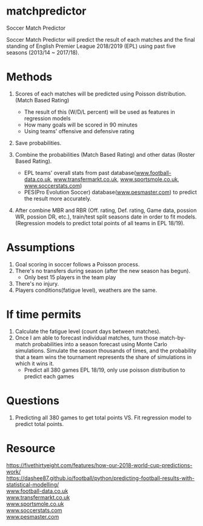# matchpredictor
Soccer Match Predictor

Soccer Match Predictor will predict the result of each matches and the final standing of English Premier League 2018/2019 (EPL) using past five seasons (2013/14 ~ 2017/18). 

# Methods
1. Scores of each matches will be predicted using Poisson distribution. (Match Based Rating)
    - The result of this (W/D/L percent) will be used as features in regression models
    - How many goals will be scored in 90 minutes
    - Using teams' offensive and defensive rating 
    
2. Save probabilities.
3. Combine the probabilities (Match Based Rating) and other datas (Roster Based Rating).
    - EPL teams' overall stats from past database(www.football-data.co.uk, www.transfermarkt.co.uk, www.sportsmole.co.uk, www.soccerstats.com)
    - PES(Pro Evolution Soccer) database(www.pesmaster.com) to predict the result more accurately.
4. After combine MBR and RBR (Off. rating, Def. rating, Game data, possion WR, possion DR, etc.), train/test split seasons date in order to fit models.(Regression models to predict total points of all teams in EPL 18/19).

# Assumptions
1. Goal scoring in soccer follows a Poisson process.
2. There's no transfers during season (after the new season has begun).
    - Only best 15 players in the team play
3. There's no injury.
4. Players conditions(fatigue level), weathers are the same.


# If time permits
1. Calculate the fatigue level (count days between matches).
2. Once I am able to forecast individual matches, turn those match-by-match probabilities into a season forecast using Monte Carlo simulations. Simulate the season thousands of times, and the probability that a team wins the tournament represents the share of simulations in which it wins it.
    - Predict all 380 games EPL 18/19, only use poisson distribution to predict each games

# Questions
1. Predicting all 380 games to get total points VS. Fit regression model to predict total points.

# Resource
https://fivethirtyeight.com/features/how-our-2018-world-cup-predictions-work/   
https://dashee87.github.io/football/python/predicting-football-results-with-statistical-modelling/  
www.football-data.co.uk   
www.transfermarkt.co.uk   
www.sportsmole.co.uk   
www.soccerstats.com   
www.pesmaster.com  
